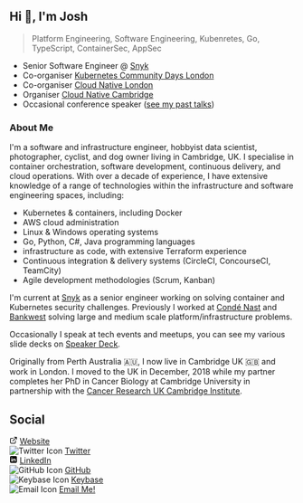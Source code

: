 ## Hi 👋, I'm Josh

> Platform Engineering, Software Engineering, Kubenretes, Go, TypeScript, ContainerSec, AppSec

- Senior Software Engineer @ [Snyk](https://snyk.io)
- Co-organiser [Kubernetes Community Days London](https://kubernetescommunitydays.org/events/2021-london/)
- Co-organiser [Cloud Native London](https://cloudnativelon.com)
- Organiser [Cloud Native Cambridge](https://www.meetup.com/Cloud-Native-Cambridge/)
- Occasional conference speaker ([see my past talks](https://speakerdeck.com/jmickey))

<!--
**jmickey/jmickey** is a ✨ _special_ ✨ repository because its `README.md` (this file) appears on your GitHub profile.

Here are some ideas to get you started:

- 🔭 I’m currently working on ...
- 🌱 I’m currently learning ...
- 👯 I’m looking to collaborate on ...
- 🤔 I’m looking for help with ...
- 💬 Ask me about ...
- 📫 How to reach me: ...
- 😄 Pronouns: ...
- ⚡ Fun fact: ...
-->

### About Me

I'm a software and infrastructure engineer, hobbyist data scientist, photographer, cyclist, and dog owner living in Cambridge, UK. I specialise in container orchestration, software development, continuous delivery, and cloud operations. With over a decade of experience, I have extensive knowledge of a range of technologies within the infrastructure and software engineering spaces, including:

* Kubernetes & containers, including Docker
* AWS cloud administration
* Linux & Windows operating systems
* Go, Python, C#, Java programming languages
* infrastructure as code, with extensive Terraform experience
* Continuous integration & delivery systems (CircleCI, ConcourseCI, TeamCity)
* Agile development methodologies (Scrum, Kanban)

I'm current at [Snyk](https://snyk.io) as a senior engineer working on solving container and Kubernetes security challenges. Previously I worked at [Condé Nast](https://condenast.com) and [Bankwest](https://bankwest.com.au) solving large and medium scale platform/infrastructure problems.

Occasionally I speak at tech events and meetups, you can see my various slide decks on [Speaker Deck](https://speakerdeck.com/jmickey).

Originally from Perth Australia 🇦🇺, I now live in Cambridge UK 🇬🇧 and work in London. I moved to the UK in December, 2018 while my partner completes her PhD in Cancer Biology at Cambridge University in partnership with the [Cancer Research UK Cambridge Institute](https://www.cancerresearchuk.org/funding-for-researchers/how-we-deliver-research/grand-challenge-award/funded-teams-hannon).

## Social

<img src="https://raw.githubusercontent.com/feathericons/feather/3c64e93543fab6befab54c3abd013dd8db52509e/icons/external-link.svg?sanitize=true" width="14" height="14" alt="Website Link"> [Website](https://mickey.dev/)  
<img src="https://raw.githubusercontent.com/simple-icons/simple-icons/4777fda38034a26366f36d7edaedf3a53a134d59/icons/twitter.svg?sanitize=true" width="14" height="14" alt="Twitter Icon"> [Twitter](https://mickey.dev/twitter)  
<img src="https://raw.githubusercontent.com/simple-icons/simple-icons/4777fda38034a26366f36d7edaedf3a53a134d59/icons/linkedin.svg?sanitize=true" width="14" height="14" alt="LinkedIn Icon"> [LinkedIn](https://mickey.dev/linkedin)  
<img src="https://raw.githubusercontent.com/simple-icons/simple-icons/4777fda38034a26366f36d7edaedf3a53a134d59/icons/github.svg?sanitize=true" width="14" height="14" alt="GitHub Icon"> [GitHub](https://mickey.dev/github)  
<img src="https://raw.githubusercontent.com/simple-icons/simple-icons/4777fda38034a26366f36d7edaedf3a53a134d59/icons/keybase.svg?sanitize=true" width="14" height="14" alt="Keybase Icon"> [Keybase](https://mickey.dev/keybase)  
<img src="https://raw.githubusercontent.com/simple-icons/simple-icons/4777fda38034a26366f36d7edaedf3a53a134d59/icons/mail-dot-ru.svg?sanitize=true" width="14" height="14" alt="Email Icon"> [Email Me!](mailto:j@mickey.dev)
